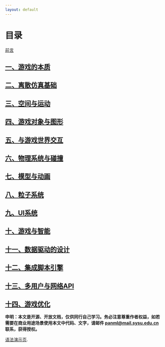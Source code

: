 ```yaml
---
layout: default
---
```


# [](#TOC)目录

  

[前言](preface)

## [一、游戏的本质]()
## [二、离散仿真基础]()
## [三、空间与运动]()
## [四、游戏对象与图形]()
## [五、与游戏世界交互]()
## [六、物理系统与碰撞]()
## [七、模型与动画]()
## [八、粒子系统]()
## [九、UI系统]()
## [十、游戏与智能]()
## [十一、数据驱动的设计]()
## [十二、集成脚本引擎]()
## [十三、多用户与网络API]()
## [十四、游戏优化]()

  

**申明：本文是开源、开放文档，仅供同行自己学习。务必注意尊重作者权益，如若需要在商业用途场景使用本文中代码、文字，请邮件 panml@mail.sysu.edu.cn 联系，获得授权。**

[语法演示页](demo).